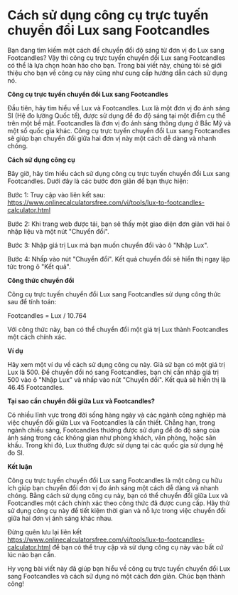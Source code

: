 Cách sử dụng công cụ trực tuyến chuyển đổi Lux sang Footcandles
===============================================================

Bạn đang tìm kiếm một cách để chuyển đổi độ sáng từ đơn vị đo Lux sang Footcandles? Vậy thì công cụ trực tuyến chuyển đổi Lux sang Footcandles có thể là lựa chọn hoàn hảo cho bạn. Trong bài viết này, chúng tôi sẽ giới thiệu cho bạn về công cụ này cũng như cung cấp hướng dẫn cách sử dụng nó.

**Công cụ trực tuyến chuyển đổi Lux sang Footcandles**

Đầu tiên, hãy tìm hiểu về Lux và Footcandles. Lux là một đơn vị đo ánh sáng SI (Hệ đo lường Quốc tế), được sử dụng để đo độ sáng tại một điểm cụ thể trên một bề mặt. Footcandles là đơn vị đo ánh sáng thông dụng ở Bắc Mỹ và một số quốc gia khác. Công cụ trực tuyến chuyển đổi Lux sang Footcandles sẽ giúp bạn chuyển đổi giữa hai đơn vị này một cách dễ dàng và nhanh chóng.

**Cách sử dụng công cụ**

Bây giờ, hãy tìm hiểu cách sử dụng công cụ trực tuyến chuyển đổi Lux sang Footcandles. Dưới đây là các bước đơn giản để bạn thực hiện:

Bước 1: Truy cập vào liên kết sau: <https://www.onlinecalculatorsfree.com/vi/tools/lux-to-footcandles-calculator.html>

Bước 2: Khi trang web được tải, bạn sẽ thấy một giao diện đơn giản với hai ô nhập liệu và một nút "Chuyển đổi".

Bước 3: Nhập giá trị Lux mà bạn muốn chuyển đổi vào ô "Nhập Lux".

Bước 4: Nhấp vào nút "Chuyển đổi". Kết quả chuyển đổi sẽ hiển thị ngay lập tức trong ô "Kết quả".

**Công thức chuyển đổi**

Công cụ trực tuyến chuyển đổi Lux sang Footcandles sử dụng công thức sau để tính toán:

Footcandles = Lux / 10.764

Với công thức này, bạn có thể chuyển đổi một giá trị Lux thành Footcandles một cách chính xác.

**Ví dụ**

Hãy xem một ví dụ về cách sử dụng công cụ này. Giả sử bạn có một giá trị Lux là 500. Để chuyển đổi nó sang Footcandles, bạn chỉ cần nhập giá trị 500 vào ô "Nhập Lux" và nhấp vào nút "Chuyển đổi". Kết quả sẽ hiển thị là 46.45 Footcandles.

**Tại sao cần chuyển đổi giữa Lux và Footcandles?**

Có nhiều lĩnh vực trong đời sống hàng ngày và các ngành công nghiệp mà việc chuyển đổi giữa Lux và Footcandles là cần thiết. Chẳng hạn, trong ngành chiếu sáng, Footcandles thường được sử dụng để đo độ sáng của ánh sáng trong các không gian như phòng khách, văn phòng, hoặc sân khấu. Trong khi đó, Lux thường được sử dụng tại các quốc gia sử dụng hệ đo SI.

**Kết luận**

Công cụ trực tuyến chuyển đổi Lux sang Footcandles là một công cụ hữu ích giúp bạn chuyển đổi đơn vị đo ánh sáng một cách dễ dàng và nhanh chóng. Bằng cách sử dụng công cụ này, bạn có thể chuyển đổi giữa Lux và Footcandles một cách chính xác theo công thức đã được cung cấp. Hãy thử sử dụng công cụ này để tiết kiệm thời gian và nỗ lực trong việc chuyển đổi giữa hai đơn vị ánh sáng khác nhau.

Đừng quên lưu lại liên kết <https://www.onlinecalculatorsfree.com/vi/tools/lux-to-footcandles-calculator.html> để bạn có thể truy cập và sử dụng công cụ này vào bất cứ lúc nào bạn cần.

Hy vọng bài viết này đã giúp bạn hiểu về công cụ trực tuyến chuyển đổi Lux sang Footcandles và cách sử dụng nó một cách đơn giản. Chúc bạn thành công!